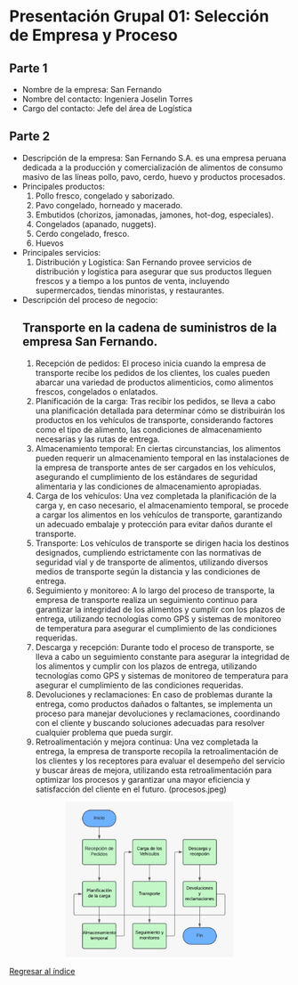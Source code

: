 # Presentación Grupal 01: Selección de Empresa y Proceso

## Parte 1

- Nombre de la empresa: San Fernando
- Nombre del contacto: Ingeniera Joselin Torres
- Cargo del contacto: Jefe del área de Logística

## Parte 2

- Descripción de la empresa:
  San Fernando S.A. es una empresa peruana dedicada a la producción y comercialización de alimentos de consumo masivo de las líneas pollo, pavo, cerdo, huevo y productos procesados.
- Principales productos:
  1. Pollo fresco, congelado y saborizado.
  2. Pavo congelado, horneado y macerado.
  3. Embutidos (chorizos, jamonadas, jamones, hot-dog, especiales).
  4. Congelados (apanado, nuggets).
  5. Cerdo congelado, fresco.
  6. Huevos
- Principales servicios:
  1. Distribución y Logística: San Fernando provee servicios de distribución y logística para asegurar que sus productos lleguen frescos y a tiempo a los puntos de venta, incluyendo supermercados, tiendas minoristas, y restaurantes.
- Descripción del proceso de negocio:
  ## Transporte en la cadena de suministros de la empresa San Fernando. 
  1. Recepción de pedidos: El proceso inicia cuando la empresa de transporte recibe los pedidos de los clientes, los cuales pueden abarcar una variedad de productos alimenticios, como alimentos frescos, congelados o enlatados.
  2. Planificación de la carga: Tras recibir los pedidos, se lleva a cabo una planificación detallada para determinar cómo se distribuirán los productos en los vehículos de transporte, considerando factores como el tipo de alimento, las condiciones de almacenamiento necesarias y las rutas de entrega.
  3. Almacenamiento temporal: En ciertas circunstancias, los alimentos pueden requerir un almacenamiento temporal en las instalaciones de la empresa de transporte antes de ser cargados en los vehículos, asegurando el cumplimiento de los estándares de seguridad alimentaria y las condiciones de almacenamiento apropiadas.
  4. Carga de los vehículos: Una vez completada la planificación de la carga y, en caso necesario, el almacenamiento temporal, se procede a cargar los alimentos en los vehículos de transporte, garantizando un adecuado embalaje y protección para evitar daños durante el transporte.
  5. Transporte: Los vehículos de transporte se dirigen hacia los destinos designados, cumpliendo estrictamente con las normativas de seguridad vial y de transporte de alimentos, utilizando diversos medios de transporte según la distancia y las condiciones de entrega.
  6. Seguimiento y monitoreo: A lo largo del proceso de transporte, la empresa de transporte realiza un seguimiento continuo para garantizar la integridad de los alimentos y cumplir con los plazos de entrega, utilizando tecnologías como GPS y sistemas de monitoreo de temperatura para asegurar el cumplimiento de las condiciones requeridas.
  7. Descarga y recepción: Durante todo el proceso de transporte, se lleva a cabo un seguimiento constante para asegurar la integridad de los alimentos y cumplir con los plazos de entrega, utilizando tecnologías como GPS y sistemas de monitoreo de temperatura para asegurar el cumplimiento de las condiciones requeridas.
  8. Devoluciones y reclamaciones: En caso de problemas durante la entrega, como productos dañados o faltantes, se implementa un proceso para manejar devoluciones y reclamaciones, coordinando con el cliente y buscando soluciones adecuadas para resolver cualquier problema que pueda surgir.
  9. Retroalimentación y mejora continua: Una vez completada la entrega, la empresa de transporte recopila la retroalimentación de los clientes y los receptores para evaluar el desempeño del servicio y buscar áreas de mejora, utilizando esta retroalimentación para optimizar los procesos y garantizar una mayor eficiencia y satisfacción del cliente en el futuro.
(procesos.jpeg)

<p align="center">
    <img width="60%" src="./procesos.jpeg">
</p>

[Regresar al índice](../README.md)
